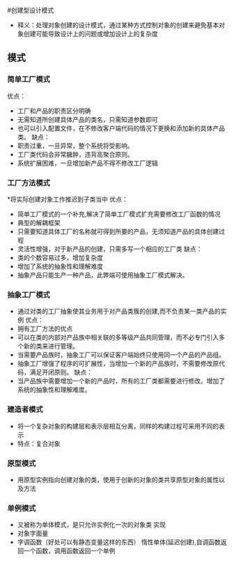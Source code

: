 #创建型设计模式
* 释义：处理对象创建的设计模式，通过某种方式控制对象的创建来避免基本对象创建可能导致设计上的问题或增加设计上的复杂度

## 模式
### 简单工厂模式
优点：
* 工厂和产品的职责区分明确
* 无需知道所创建具体产品的类名，只需知道参数即可
* 也可以引入配置文件，在不修改客户端代码的情况下更换和添加新的具体产品类。
缺点：
* 职责过重，一旦异常，整个系统将受影响。
* 工厂类代码会非常臃肿，违背高聚合原则。
* 系统扩展困难，一旦增加新产品不得不修改工厂逻辑

### 工厂方法模式
*将实际创建对象工作推迟到子类当中
优点：
* 简单工厂模式的一个补充,解决了简单工厂模式扩充需要修改工厂函数的情况
* 典型的解耦框架
* 只需要知道具体工厂的名称就可得到所要的产品，无须知道产品的具体创建过程
* 灵活性增强，对于新产品的创建，只需多写一个相应的工厂类
缺点：
* 类的个数容易过多，增加复杂度
* 增加了系统的抽象性和理解难度
* 抽象产品只能生产一种产品，此弊端可使用抽象工厂模式解决。

### 抽象工厂模式
*  通过对类的工厂抽象使其业务用于对产品类簇的创建,而不负责某一类产品的实例
优点：
* 拥有工厂方法的优点
* 可以在类的内部对产品族中相关联的多等级产品共同管理，而不必专门引入多个新的类来进行管理。
* 当需要产品族时，抽象工厂可以保证客户端始终只使用同一个产品的产品组。
* 抽象工厂增强了程序的可扩展性，当增加一个新的产品族时，不需要修改原代码，满足开闭原则。
缺点：
* 当产品族中需要增加一个新的产品时，所有的工厂类都需要进行修改。增加了系统的抽象性和理解难度。

### 建造者模式
* 将一个复杂对象的构建层和表示层相互分离，同样的构建过程可采用不同的表示
* 特点：复合对象
### 原型模式
* 用原型实例指向创建对象的类，使用于创新的对象的类共享原型对象的属性以及方法
### 单例模式
* 又被称为单体模式，是只允许实例化一次的对象类
实现
* 对象字面量
* 字调函数（好处可以有静态变量这样的东西）
惰性单体(延迟创建),自调函数返回一个函数，调用函数返回一个单例



